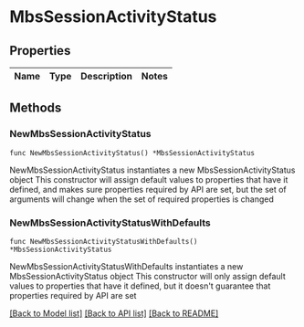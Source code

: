 # MbsSessionActivityStatus

## Properties

Name | Type | Description | Notes
------------ | ------------- | ------------- | -------------

## Methods

### NewMbsSessionActivityStatus

`func NewMbsSessionActivityStatus() *MbsSessionActivityStatus`

NewMbsSessionActivityStatus instantiates a new MbsSessionActivityStatus object
This constructor will assign default values to properties that have it defined,
and makes sure properties required by API are set, but the set of arguments
will change when the set of required properties is changed

### NewMbsSessionActivityStatusWithDefaults

`func NewMbsSessionActivityStatusWithDefaults() *MbsSessionActivityStatus`

NewMbsSessionActivityStatusWithDefaults instantiates a new MbsSessionActivityStatus object
This constructor will only assign default values to properties that have it defined,
but it doesn't guarantee that properties required by API are set


[[Back to Model list]](../README.md#documentation-for-models) [[Back to API list]](../README.md#documentation-for-api-endpoints) [[Back to README]](../README.md)


